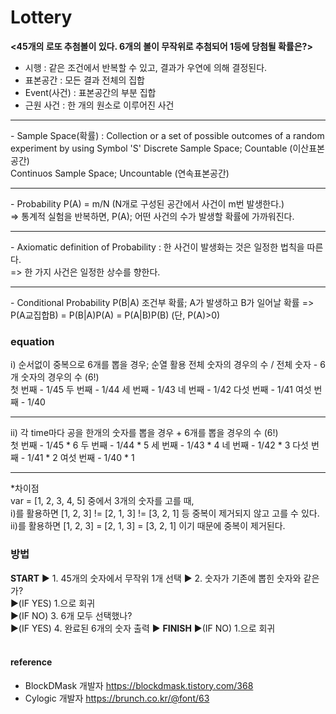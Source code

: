# Lottery

**<45개의 로또 추첨볼이 있다. 6개의 볼이 무작위로 추첨되어 1등에 당첨될 확률은?>**
<br>
- 시행 : 같은 조건에서 반복할 수 있고, 결과가 우연에 의해 결정된다.
- 표본공간 : 모든 결과 전체의 집합
- Event(사건) : 표본공간의 부분 집합
- 근원 사건 : 한 개의 원소로 이루어진 사건
<hr>
- Sample Space(확률) : Collection or a set of possible outcomes of a random experiment by using Symbol 'S'
  Discrete Sample Space; Countable (이산표본공간) <br>
  Continuos Sample Space; Uncountable (연속표본공간)
<hr>
- Probability P(A) = m/N (N개로 구성된 공간에서 사건이 m번 발생한다.) <br>
  => 통계적 실험을 반복하면, P(A); 어떤 사건의 수가 발생할 확률에 가까워진다.
<hr>
- Axiomatic definition of Probability : 한 사건이 발생화는 것은 일정한 법칙을 따른다.<br>
  => 한 가지 사건은 일정한 상수를 향한다. <br> <hr>
- Conditional Probability P(B|A) 조건부 확률; A가 발생하고 B가 일어날 확률
  => P(A교집합B) = P(B|A)P(A) = P(A|B)P(B) (단, P(A)>0)
<br>


### equation
i) 순서없이 중복으로 6개를 뽑을 경우; 순열 활용 
 전체 숫자의 경우의 수 / 전체 숫자 - 6개 숫자의 경우의 수 (6!)
<br>
 첫 번째 - 1/45 
 두 번째 - 1/44 
 세 번째 - 1/43 
 네 번째 - 1/42 
 다섯 번째 - 1/41 
 여섯 번째 - 1/40 
<br>
<hr>

ii) 각 time마다 공을 한개의 숫자를 뽑을 경우 + 6개를 뽑을 경우의 수 (6!)
<br>
 첫 번째 - 1/45 * 6 
 두 번째 - 1/44 * 5
 세 번째 - 1/43 * 4
 네 번째 - 1/42 * 3
 다섯 번째 - 1/41 * 2
 여섯 번째 - 1/40 * 1
<br>
<hr>

*차이점 <br>
var = [1, 2, 3, 4, 5] 중에서 3개의 숫자를 고를 때, <br>
i)를 활용하면 [1, 2, 3] != [2, 1, 3] != [3, 2, 1] 등 중복이 제거되지 않고 고를 수 있다. <br>
ii)를 활용하면 [1, 2, 3] = [2, 1, 3] = [3, 2, 1] 이기 때문에 중복이 제거된다.
<br>

### 방법
**START** ▶ 1. 45개의 숫자에서 무작위 1개 선택 ▶ 2. 숫자가 기존에 뽑힌 숫자와 같은가? <br>
▶(IF YES) 1.으로 회귀 <br>
▶(IF NO) 3. 6개 모두 선택했나? <br>
▶(IF YES) 4. 완료된 6개의 숫자 출력 ▶ **FINISH**
▶(IF NO) 1.으로 회귀 <br><br>

#### reference 
- BlockDMask 개발자 https://blockdmask.tistory.com/368 
- Cylogic 개발자 https://brunch.co.kr/@font/63


